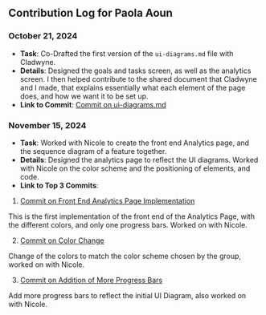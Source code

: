## Contribution Log for Paola Aoun 

### October 21, 2024
- **Task**: Co-Drafted the first version of the `ui-diagrams.md` file with Cladwyne.
- **Details**: Designed the goals and tasks screen, as well as the analytics screen. I then helped contribute to the shared document that Cladwyne and I made, that explains essentially what each element of the page does, and how we want it to be set up.
- **Link to Commit**: [Commit on ui-diagrams.md](https://github.com/tannneer/CS326-GroupProject/blob/0c6390ee60cee33bce3ad23c67dc1e2f40bf6fb2/team/markdowns/ui-diagrams.md)

### November 15, 2024
- **Task**: Worked with Nicole to create the front end Analytics page, and the sequence diagram of a feature together.
- **Details**: Designed the analytics page to reflect the UI diagrams. Worked with Nicole on the color scheme and the positioning of elements, and code. 
- **Link to Top 3 Commits**:
1. [Commit on Front End Analytics Page Implementation](https://github.com/tannneer/CS326-GroupProject/commit/e8ad1c06bac17f5ce74c30189738a94652f0ec75)

This is the first implementation of the front end of the Analytics Page, with the different colors, and only one progress bars. Worked on with Nicole. 

2. [Commit on Color Change](https://github.com/tannneer/CS326-GroupProject/commit/95bdecdc7d22a1121cd58f6a17b525407eda23fa)

Change of the colors to match the color scheme chosen by the group, worked on with Nicole. 

3. [Commit on Addition of More Progress Bars](https://github.com/tannneer/CS326-GroupProject/commit/95bdecdc7d22a1121cd58f6a17b525407eda23fa)

Add more progress bars to reflect the initial UI Diagram, also worked on with Nicole. 


